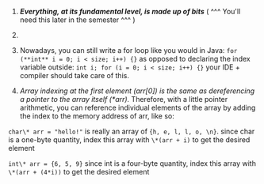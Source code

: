 1. ***Everything, at its fundamental level, is made up of bits***
 ( ^^^ You'll need this later in the semester ^^^ )

2. 

3. Nowadays, you can still write a for loop like you would in Java:
`for (**int** i = 0; i < size; i++) {}`
as opposed to declaring the index variable outside:
`int i;
for (i = 0; i < size; i++) {}`
your IDE + compiler should take care of this.

4. *Array indexing at the first element (arr[0]) is the same as dereferencing a pointer to the array itself (\*arr).*
Therefore, with a little pointer arithmetic, you can reference individual elements of the array by adding the index to the memory address of arr, like so:

`char\* arr = "hello!"` is really an array of `{h, e, l, l, o, \n}`.
since char is a one-byte quantity, index this array with `\*(arr + i)`
to get the desired element

`int\* arr = {6, 5, 9}`
since int is a four-byte quantity, index this array with `\*(arr + (4*i))` to get the desired element
